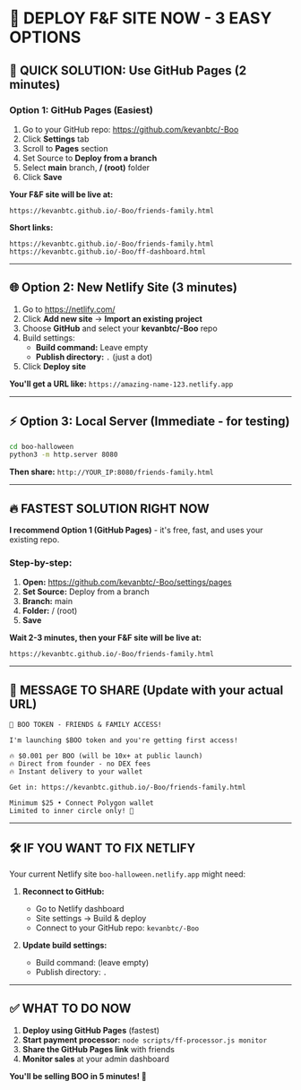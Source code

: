 # 🚀 DEPLOY F&F SITE NOW - 3 EASY OPTIONS

## 🎯 **QUICK SOLUTION: Use GitHub Pages (2 minutes)**

### **Option 1: GitHub Pages (Easiest)**
1. Go to your GitHub repo: https://github.com/kevanbtc/-Boo
2. Click **Settings** tab
3. Scroll to **Pages** section
4. Set Source to **Deploy from a branch**
5. Select **main** branch, **/ (root)** folder
6. Click **Save**

**Your F&F site will be live at:**
```
https://kevanbtc.github.io/-Boo/friends-family.html
```

**Short links:**
```
https://kevanbtc.github.io/-Boo/friends-family.html
https://kevanbtc.github.io/-Boo/ff-dashboard.html
```

---

## 🌐 **Option 2: New Netlify Site (3 minutes)**

1. Go to https://netlify.com/
2. Click **Add new site** → **Import an existing project**
3. Choose **GitHub** and select your **kevanbtc/-Boo** repo
4. Build settings:
   - **Build command:** Leave empty
   - **Publish directory:** `.` (just a dot)
5. Click **Deploy site**

**You'll get a URL like:** `https://amazing-name-123.netlify.app`

---

## ⚡ **Option 3: Local Server (Immediate - for testing)**

```bash
cd boo-halloween
python3 -m http.server 8080
```

**Then share:** `http://YOUR_IP:8080/friends-family.html`

---

## 🔥 **FASTEST SOLUTION RIGHT NOW**

**I recommend Option 1 (GitHub Pages)** - it's free, fast, and uses your existing repo.

### **Step-by-step:**

1. **Open:** https://github.com/kevanbtc/-Boo/settings/pages
2. **Set Source:** Deploy from a branch
3. **Branch:** main
4. **Folder:** / (root)
5. **Save**

**Wait 2-3 minutes, then your F&F site will be live at:**
```
https://kevanbtc.github.io/-Boo/friends-family.html
```

---

## 📱 **MESSAGE TO SHARE (Update with your actual URL)**

```
🎃 BOO TOKEN - FRIENDS & FAMILY ACCESS!

I'm launching $BOO token and you're getting first access!

🔥 $0.001 per BOO (will be 10x+ at public launch)
🔥 Direct from founder - no DEX fees
🔥 Instant delivery to your wallet

Get in: https://kevanbtc.github.io/-Boo/friends-family.html

Minimum $25 • Connect Polygon wallet
Limited to inner circle only! 🚀
```

---

## 🛠️ **IF YOU WANT TO FIX NETLIFY**

Your current Netlify site `boo-halloween.netlify.app` might need:

1. **Reconnect to GitHub:**
   - Go to Netlify dashboard
   - Site settings → Build & deploy
   - Connect to your GitHub repo: `kevanbtc/-Boo`

2. **Update build settings:**
   - Build command: (leave empty)
   - Publish directory: `.`

---

## ✅ **WHAT TO DO NOW**

1. **Deploy using GitHub Pages** (fastest)
2. **Start payment processor:** `node scripts/ff-processor.js monitor`
3. **Share the GitHub Pages link** with friends
4. **Monitor sales** at your admin dashboard

**You'll be selling BOO in 5 minutes! 🎃**